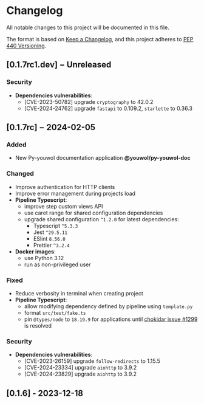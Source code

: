 <!--
  formatted using prettier inside ./doc (see TG-1998):
  cd doc && yarn && yarn prettier --write --tab-width=4 ../CHANGELOG.md

  All lines with an heading of second level must match the following regex, with the captured match a valid PEP 440 version string :
      /^## \[(.*)\] − (?:(?:Unreleased)|(?:\d\d\d\d-\d\d-\d\d))$/
  Additionally the first one of these lines is updated or created by the script `version_management.py`, and its version must be the
  current version as declared in pyproject.toml
-->

# Changelog

All notable changes to this project will be documented in this file.

The format is based on [Keep a Changelog](https://keepachangelog.com/en/1.1.0/),
and this project adheres to [PEP 440 Versioning](https://peps.python.org/pep-0440/).

## [0.1.7rc1.dev] − Unreleased

### Security

-   **Dependencies vulnerabilities**:
    -   [CVE-2023-50782] upgrade `cryptography` to 42.0.2 <!-- TG-2049 -->
    -   [CVE-2024-24762] upgrade `fastapi` to 0.109.2, `starlette` to 0.36.3 <!-- TG-2047, TG-2048 -->

<!-- Not worthy of inclusion
TG-2057
-->

## [0.1.7rc] − 2024-02-05

### Added

-   New Py-youwol documentation application **@youwol/py-youwol-doc** <!-- TG-1923, TG-1924, TG-1925, TG-1951, TG-1952, TG-1961 -->

### Changed

-   Improve authentication for HTTP clients <!-- TG-1874 -->
-   Improve error management during projects load <!-- TG-1878 -->
-   **Pipeline Typescript**:
    -   improve step custom views API <!-- TG-1862 -->
    -   use caret range for shared configuration dependencies <!-- TG-1912 -->
    -   upgrade shared configuration `^1.2.0` for latest dependencies: <!-- TG-1954, TG-1980 -->
        -   Typescript `^5.3.3`
        -   Jest `^29.5.11`
        -   ESlint `8.56.0`
        -   Prettier `^3.2.4`
-   **Docker images**:
    -   use Python 3.12 <!-- TG-1848, TG-1850 -->
    -   run as non-privileged user <!-- TG-1957 -->

### Fixed

-   Reduce verbosity in terminal when creating project <!-- TG-1735 -->
-   **Pipeline Typescript**:
    -   allow modifying dependency defined by pipeline using `template.py` <!-- TG-1911 -->
    -   format `src/test/fake.ts` <!-- TG-1706 -->
    -   pin `@types/node` to `18.19.9`
        for applications until [chokidar issue #1299](https://github.com/paulmillr/chokidar/issues/1299) is resolved <!-- TG-1983 -->

### Security

-   **Dependencies vulnerabilities**:
    -   [CVE-2023-26159] upgrade `follow-redirects` to 1.15.5 <!-- TG-1906 -->
    -   [CVE-2024-23334] upgrade `aiohttp` to 3.9.2 <!-- TG-1984 -->
    -   [CVE-2024-23829] upgrade `aiohttp` to 3.9.2 <!-- TG-1984 -->

<!-- Not worthy of inclusion
TG-1881
TG-1889
TG-1949
TG-1960
TG-1962
TG-1963
TG-1981
TG-2021
-->

## [0.1.6] - 2023-12-18
